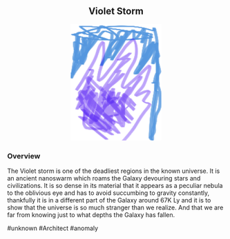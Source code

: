 <h2 align="center">Violet Storm
</h2>
<p align="center">
<img src="https://github.com/Insculpo/Sandbox_Galaxy/blob/Galactic/Stellar_Abyss_Setting_Bible/Photo_Directory/Violet_Storm.png" width="210" height="270">
</p>

### Overview

The Violet storm is one of the deadliest regions in the known universe.  It is an ancient nanoswarm which roams the Galaxy devouring stars and civilizations.  It is so dense in its material that it appears as a peculiar nebula to the oblivious eye and has to avoid succumbing to gravity constantly, thankfully it is in a different part of the Galaxy around 67K Ly and it is to show that the universe is so much stranger than we realize.  And that we are far from knowing just to what depths the Galaxy has fallen.

#unknown 
#Architect 
#anomaly
